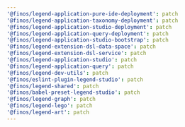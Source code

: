 ```yaml
---
'@finos/legend-application-pure-ide-deployment': patch
'@finos/legend-application-taxonomy-deployment': patch
'@finos/legend-application-studio-deployment': patch
'@finos/legend-application-query-deployment': patch
'@finos/legend-application-studio-bootstrap': patch
'@finos/legend-extension-dsl-data-space': patch
'@finos/legend-extension-dsl-service': patch
'@finos/legend-application-studio': patch
'@finos/legend-application-query': patch
'@finos/legend-dev-utils': patch
'@finos/eslint-plugin-legend-studio': patch
'@finos/legend-shared': patch
'@finos/babel-preset-legend-studio': patch
'@finos/legend-graph': patch
'@finos/legend-lego': patch
'@finos/legend-art': patch
---
```

